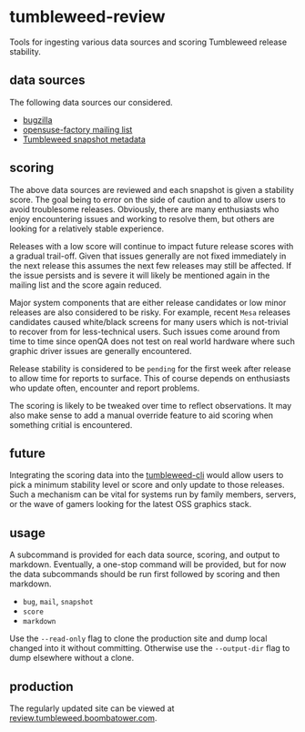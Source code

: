 # tumbleweed-review

Tools for ingesting various data sources and scoring Tumbleweed release stability.

## data sources

The following data sources our considered.

- [bugzilla](https://bugzilla.opensuse.org/)
- [opensuse-factory mailing list](https://lists.opensuse.org/opensuse-factory/)
- [Tumbleweed snapshot metadata](http://download.tumbleweed.boombatower.com/)

## scoring

The above data sources are reviewed and each snapshot is given a stability score. The goal being to error on the side of caution and to allow users to avoid troublesome releases. Obviously, there are many enthusiasts who enjoy encountering issues and working to resolve them, but others are looking for a relatively stable experience.

Releases with a low score will continue to impact future release scores with a gradual trail-off. Given that issues generally are not fixed immediately in the next release this assumes the next few releases may still be affected. If the issue persists and is severe it will likely be mentioned again in the mailing list and the score again reduced.

Major system components that are either release candidates or low minor releases are also considered to be risky. For example, recent `Mesa` releases candidates caused white/black screens for many users which is not-trivial to recover from for less-technical users. Such issues come around from time to time since openQA does not test on real world hardware where such graphic driver issues are generally encountered.

Release stability is considered to be `pending` for the first week after release to allow time for reports to surface. This of course depends on enthusiasts who update often, encounter and report problems.

The scoring is likely to be tweaked over time to reflect observations. It may also make sense to add a manual override feature to aid scoring when something critial is encountered.

## future

Integrating the scoring data into the [tumbleweed-cli](https://github.com/boombatower/tumbleweed-cli) would allow users to pick a minimum stability level or score and only update to those releases. Such a mechanism can be vital for systems run by family members, servers, or the wave of gamers looking for the latest OSS graphics stack.

## usage

A subcommand is provided for each data source, scoring, and output to markdown. Eventually, a one-stop command will be provided, but for now the data subcommands should be run first followed by scoring and then markdown.

- `bug`, `mail`, `snapshot`
- `score`
- `markdown`

Use the `--read-only` flag to clone the production site and dump local changed into it without committing. Otherwise use the `--output-dir` flag to dump elsewhere without a clone.

## production

The regularly updated site can be viewed at [review.tumbleweed.boombatower.com](http://review.tumbleweed.boombatower.com/).
